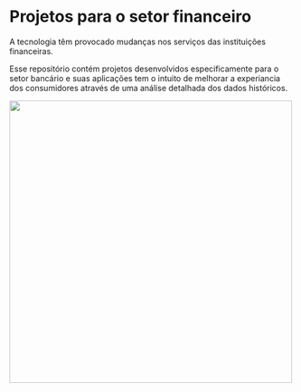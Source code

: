 # Projetos para o setor financeiro
 A tecnologia têm provocado mudanças nos serviços das instituições financeiras.
 
Esse repositório contém projetos desenvolvidos especificamente para o setor bancário e suas aplicações tem o intuito de melhorar a experiancia dos consumidores através de uma análise detalhada dos dados históricos.
 
<div>
<img width=500, hitgh=700 src="https://elguardian.cr/wp-content/uploads/2021/04/bancos-clientes.jpg">
</div>
